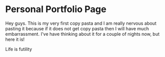 # Personal Portfolio Page
Hey guys. This is my very first copy pasta and I am really nervous about pasting it because if it does not get copy pasta then I will have much embarrassment. I've have thinking about it for a couple of nights now, but here it is!

Life is futility